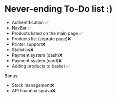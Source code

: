 # Never-ending To-Do list :)

- Authentification ✅
- NavBar ✅
- Products listed on the main page ✅
- Products list (seprate page)❌
- Printer support❌
- Statistics❌
- Payment system (cash)❌
- Payment system (card)❌
- Adding products to basket ✅


Bonus:
- Stock management❌
- API finančná správa❌